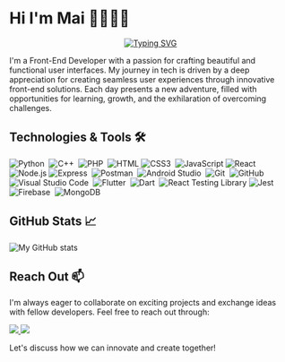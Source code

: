 
# Hi I'm Mai 👋👩🏾‍💻
<p align="center">
  <a href="https://git.io/typing-svg"><img src="https://readme-typing-svg.herokuapp.com?font=Quicksand&weight=700&size=22&duration=5003&pause=1007&color=F8FF16&center=true&vCenter=true&random=false&width=479&height=100&lines=Front+End+developer;Building+the+future+one+line+at+a+time." alt="Typing SVG" />
  </a>
</p>
<p>
  I'm a Front-End Developer with a passion for crafting beautiful and functional user interfaces. My journey in tech is driven by a deep appreciation for creating seamless user experiences through innovative front-end solutions. Each day presents a new adventure, filled with opportunities for learning, growth, and the exhilaration of overcoming challenges.
</p>

## Technologies & Tools 🛠️
![Python](https://img.shields.io/badge/-Python-05122A?style=flat&logo=python)&nbsp;
![C++](https://img.shields.io/badge/-C++-00599C?style=flat&logo=c%2B%2B&logoColor=white)&nbsp;
![PHP](https://img.shields.io/badge/-PHP-777BB4?style=flat&logo=php&logoColor=white)&nbsp;
![HTML](https://img.shields.io/badge/-HTML-E34F26?style=flat&logo=html5&logoColor=white)
![CSS3](https://img.shields.io/badge/-CSS3-1572B6?style=flat&logo=css3)&nbsp; 
![JavaScript](https://img.shields.io/badge/-JavaScript-F7DF1E?style=flat&logo=javascript&logoColor=black)
![React](https://img.shields.io/badge/-React-61DAFB?style=flat&logo=react&logoColor=white)
![Node.js](https://img.shields.io/badge/-Node.js-339933?style=flat&logo=node.js&logoColor=white)
![Express](https://img.shields.io/badge/-Express-000000?style=flat&logo=express)&nbsp;
![Postman](https://img.shields.io/badge/-Postman-FF6C37?style=flat&logo=postman&logoColor=white)&nbsp;
![Android Studio](https://img.shields.io/badge/-Android%20Studio-3DDC84?style=flat&logo=android-studio&logoColor=white)&nbsp;
![Git](https://img.shields.io/badge/-Git-05122A?style=flat&logo=git)&nbsp;
![GitHub](https://img.shields.io/badge/-GitHub-05122A?style=flat&logo=github)&nbsp;
![Visual Studio Code](https://img.shields.io/badge/-Visual%20Studio%20Code-05122A?style=flat&logo=visual-studio-code&logoColor=007ACC)&nbsp;
![Flutter](https://img.shields.io/badge/-Flutter-05122A?style=flat&logo=flutter)&nbsp;
![Dart](https://img.shields.io/badge/-Dart-05122A?style=flat&logo=dart)&nbsp;
![React Testing Library](https://img.shields.io/badge/-React%20Testing%20Library-E33332?style=flat&logo=testing-library&logoColor=white)
![Jest](https://img.shields.io/badge/-Jest-C21325?style=flat&logo=jest&logoColor=white)&nbsp;
![Firebase](https://img.shields.io/badge/-Firebase-FFCA28?style=flat&logo=firebase&logoColor=black)&nbsp;
![MongoDB](https://img.shields.io/badge/-MongoDB-47A248?style=flat&logo=mongodb&logoColor=white)


## GitHub Stats 📈
![My GitHub stats](https://github-readme-stats.vercel.app/api?username=Mai-Lahlouh&show_icons=true&theme=radical)

## Reach Out 📫
I'm always eager to collaborate on exciting projects and exchange ideas with fellow developers. Feel free to reach out through:

<a href="mailto:nlahlouh09@gmail.com" target="_blank">
  <img src="https://img.shields.io/badge/Email-D14836?style=for-the-badge&logo=gmail&logoColor=white" />
</a>

<a href="[www.linkedin.com/in/mai-lahlouh](https://www.linkedin.com/in/mai-lahlouh/)" target="_blank">
  <img src="https://img.shields.io/badge/LinkedIn-0077B5?style=for-the-badge&logo=linkedin&logoColor=white" />
</a>

Let's discuss how we can innovate and create together!


 

